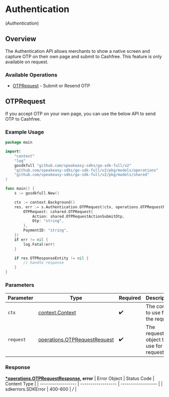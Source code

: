 # Authentication
(*Authentication*)

## Overview

The Authentication API allows merchants to show a native screen and capture OTP on their own page and submit to Cashfree. This feature is only available on request.

### Available Operations

* [OTPRequest](#otprequest) - Submit or Resend OTP

## OTPRequest

If you accept OTP on your own page, you can use the below API to send OTP to Cashfree.

### Example Usage

```go
package main

import(
	"context"
	"log"
	gosdkfull "github.com/speakeasy-sdks/go-sdk-full/v2"
	"github.com/speakeasy-sdks/go-sdk-full/v2/pkg/models/operations"
	"github.com/speakeasy-sdks/go-sdk-full/v2/pkg/models/shared"
)

func main() {
    s := gosdkfull.New()

    ctx := context.Background()
    res, err := s.Authentication.OTPRequest(ctx, operations.OTPRequestRequest{
        OTPRequest: &shared.OTPRequest{
            Action: shared.OTPRequestActionSubmitOtp,
            Otp: "string",
        },
        PaymentID: "string",
    })
    if err != nil {
        log.Fatal(err)
    }

    if res.OTPResponseEntity != nil {
        // handle response
    }
}
```

### Parameters

| Parameter                                                                        | Type                                                                             | Required                                                                         | Description                                                                      |
| -------------------------------------------------------------------------------- | -------------------------------------------------------------------------------- | -------------------------------------------------------------------------------- | -------------------------------------------------------------------------------- |
| `ctx`                                                                            | [context.Context](https://pkg.go.dev/context#Context)                            | :heavy_check_mark:                                                               | The context to use for the request.                                              |
| `request`                                                                        | [operations.OTPRequestRequest](../../pkg/models/operations/otprequestrequest.md) | :heavy_check_mark:                                                               | The request object to use for the request.                                       |


### Response

**[*operations.OTPRequestResponse](../../pkg/models/operations/otprequestresponse.md), error**
| Error Object       | Status Code        | Content Type       |
| ------------------ | ------------------ | ------------------ |
| sdkerrors.SDKError | 400-600            | */*                |
